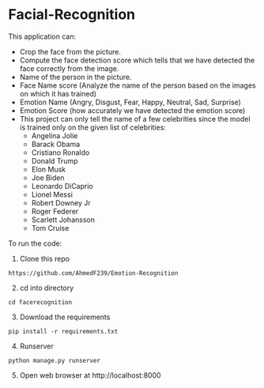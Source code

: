 # Facial-Recognition

This application can: 

- Crop the face from the picture.
- Compute the face detection score which tells that we have detected the face correctly from the image.
- Name of the person in the picture.
- Face Name score (Analyze the name of the person based on the images on which it has trained)
- Emotion Name (Angry, Disgust, Fear, Happy, Neutral, Sad, Surprise)
- Emotion Score (how accurately we have detected the emotion score) 
- This project can only tell the name of a few celebrities since the model is trained only on the given list of celebrities:
  - Angelina Jolie
  - Barack Obama
  - Cristiano Ronaldo
  - Donald Trump
  - Elon Musk
  - Joe Biden
  - Leonardo DiCaprio
  - Lionel Messi
  - Robert Downey Jr
  - Roger Federer
  - Scarlett Johansson
  - Tom Cruise

To run the code: 
1. Clone this repo
```
https://github.com/AhmedF239/Emotion-Recognition
```
2. cd into directory
```
cd facerecognition
```
3. Download the requirements
```
pip install -r requirements.txt
```
4. Runserver
```
python manage.py runserver
```
5. Open web browser at http://localhost:8000
